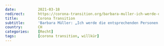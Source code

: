 ```yaml
---
date:          2021-03-18
redirect:      https://corona-transition.org/barbara-muller-ich-werde-die-entsprechenden-personen-wegen-notigung-drohung-und
title:         Corona Transition
subtitle:      'Barbara Müller: „Ich werde die entsprechenden Personen wegen Nötigung, Drohung und Körperverletzung anzeigen“'
country:       CH
categories:    [Recht]
tags:          [corona transition, willkür]
---
```

